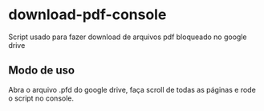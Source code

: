 # download-pdf-console
Script usado para fazer download de arquivos pdf bloqueado no google drive


## Modo de uso
Abra o arquivo .pfd do google drive, faça scroll de todas as páginas e rode o script no console. 
